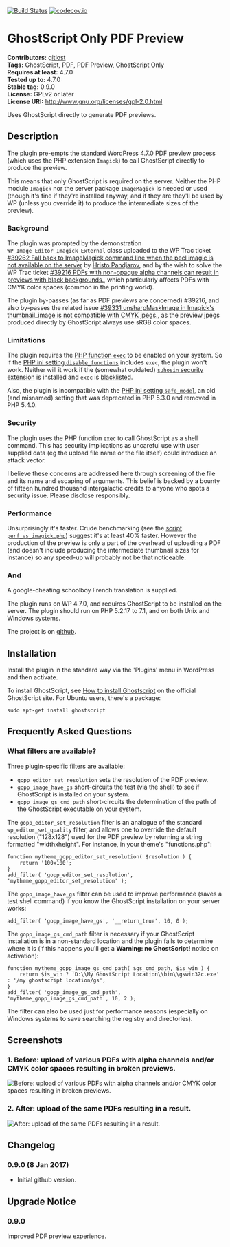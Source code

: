 [![Build Status](https://travis-ci.org/gitlost/ghostscript-only-pdf-preview.png?branch=master)](https://travis-ci.org/gitlost/ghostscript-only-pdf-preview)
[![codecov.io](http://codecov.io/github/gitlost/ghostscript-only-pdf-preview/coverage.svg?branch=master)](http://codecov.io/github/gitlost/ghostscript-only-pdf-preview?branch=master)
# GhostScript Only PDF Preview #
**Contributors:** [gitlost](https://profiles.wordpress.org/gitlost)  
**Tags:** GhostScript, PDF, PDF Preview, GhostScript Only  
**Requires at least:** 4.7.0  
**Tested up to:** 4.7.0  
**Stable tag:** 0.9.0  
**License:** GPLv2 or later  
**License URI:** http://www.gnu.org/licenses/gpl-2.0.html  

Uses GhostScript directly to generate PDF previews.

## Description ##

The plugin pre-empts the standard WordPress 4.7.0 PDF preview process (which uses the PHP extension `Imagick`) to call GhostScript directly to produce the preview.

This means that only GhostScript is required on the server. Neither the PHP module `Imagick` nor the server package `ImageMagick` is needed or used (though it's fine if they're installed anyway, and if they are they'll be used by WP (unless you override it) to produce the intermediate sizes of the preview).

### Background ###

The plugin was prompted by the demonstration `WP_Image_Editor_Imagick_External` class uploaded to the WP Trac ticket [#39262 Fall back to ImageMagick command line when the pecl imagic is not available on the server](https://core.trac.wordpress.org/ticket/39262) by [Hristo Pandjarov](https://profiles.wordpress.org/hristo-sg), and by the wish to solve the WP Trac ticket [#39216 PDFs with non-opaque alpha channels can result in previews with black backgrounds.](https://core.trac.wordpress.org/ticket/39216), which particularly affects PDFs with CMYK color spaces (common in the printing world).

The plugin by-passes (as far as PDF previews are concerned) #39216, and also by-passes the related issue [#39331 unsharpMaskImage in Imagick's thumbnail_image is not compatible with CMYK jpegs.](https://core.trac.wordpress.org/ticket/39331), as the preview jpegs produced directly by GhostScript always use sRGB color spaces.

### Limitations ###

The plugin requires the [PHP function `exec`](http://php.net/manual/en/function.exec.php) to be enabled on your system. So if the [PHP ini setting `disable_functions`](http://php.net/manual/en/ini.core.php#ini.disable-functions) includes `exec`, the plugin won't work. Neither will it work if the (somewhat outdated) [`suhosin` security extension](https://suhosin.org/stories/index.html) is installed and `exec` is [blacklisted](https://suhosin.org/stories/configuration.html#suhosin-executor-func-blacklist).

Also, the plugin is incompatible with the [PHP ini setting `safe_mode`](http://php.net/manual/en/ini.sect.safe-mode.php#ini.safe-mode)], an old (and misnamed) setting that was deprecated in PHP 5.3.0 and removed in PHP 5.4.0.

### Security ###

The plugin uses the PHP function `exec` to call GhostScript as a shell command. This has security implications as uncareful use with user supplied data (eg the upload file name or the file itself) could introduce an attack vector.

I believe these concerns are addressed here through screening of the file and its name and escaping of arguments. This belief is backed by a bounty of fifteen hundred thousand intergalactic credits to anyone who spots a security issue. Please disclose responsibly.

### Performance ###

Unsurprisingly it's faster. Crude benchmarking (see the [script `perf_vs_imagick.php`](https://github.com/gitlost/ghostscript-only-pdf-preview/blob/master/perf/perf_vs_imagick.php)) suggest it's at least 40% faster. However the production of the preview is only a part of the overhead of uploading a PDF (and doesn't include producing the intermediate thumbnail sizes for instance) so any speed-up will probably not be that noticeable.

### And ###

A google-cheating schoolboy French translation is supplied.

The plugin runs on WP 4.7.0, and requires GhostScript to be installed on the server. The plugin should run on PHP 5.2.17 to 7.1, and on both Unix and Windows systems.

The project is on [github](https://github.com/gitlost/ghostscript-only-pdf-preview).

## Installation ##

Install the plugin in the standard way via the 'Plugins' menu in WordPress and then activate.

To install GhostScript, see [How to install Ghostscript](https://ghostscript.com/doc/9.20/Install.htm) on the official GhostScript site. For Ubuntu users, there's a package:

	sudo apt-get install ghostscript

## Frequently Asked Questions ##

### What filters are available? ###

Three plugin-specific filters are available:

* `gopp_editor_set_resolution` sets the resolution of the PDF preview.
* `gopp_image_have_gs` short-circuits the test (via the shell) to see if GhostScript is installed on your system.
* `gopp_image_gs_cmd_path` short-circuits the determination of the path of the GhostScript executable on your system.

The `gopp_editor_set_resolution` filter is an analogue of the standard `wp_editor_set_quality` filter, and allows one to override the default resolution ("128x128") used for the PDF preview by returning a string formatted "widthxheight". For instance, in your theme's "functions.php":

	function mytheme_gopp_editor_set_resolution( $resolution ) {
		return '100x100';
	}
	add_filter( 'gopp_editor_set_resolution', 'mytheme_gopp_editor_set_resolution' );

The `gopp_image_have_gs` filter can be used to improve performance (saves a test shell command) if you know the GhostScript installation on your server works:

	add_filter( 'gopp_image_have_gs', '__return_true', 10, 0 );

The `gopp_image_gs_cmd_path` filter is necessary if your GhostScript installation is in a non-standard location and the plugin fails to determine where it is (if this happens you'll get a **Warning: no GhostScript!** notice on activation):

	function mytheme_gopp_image_gs_cmd_path( $gs_cmd_path, $is_win ) {
		return $is_win ? 'D:\\My GhostScript Location\\bin\\gswin32c.exe' : '/my ghostscript location/gs';
	}
	add_filter( 'gopp_image_gs_cmd_path', 'mytheme_gopp_image_gs_cmd_path', 10, 2 );

The filter can also be used just for performance reasons (especially on Windows systems to save searching the registry and directories).

## Screenshots ##

### 1. Before: upload of various PDFs with alpha channels and/or CMYK color spaces resulting in broken previews. ###
![Before: upload of various PDFs with alpha channels and/or CMYK color spaces resulting in broken previews.](https://ps.w.org/ghostscript-only-pdf-preview/assets/screenshot-1.png)

### 2. After: upload of the same PDFs resulting in a result. ###
![After: upload of the same PDFs resulting in a result.](https://ps.w.org/ghostscript-only-pdf-preview/assets/screenshot-2.png)


## Changelog ##

### 0.9.0 (8 Jan 2017) ###
* Initial github version.

## Upgrade Notice ##

### 0.9.0 ###
Improved PDF preview experience.
